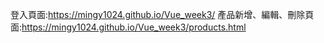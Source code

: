 登入頁面:https://mingy1024.github.io/Vue_week3/ 
產品新增、編輯、刪除頁面:https://mingy1024.github.io/Vue_week3/products.html
